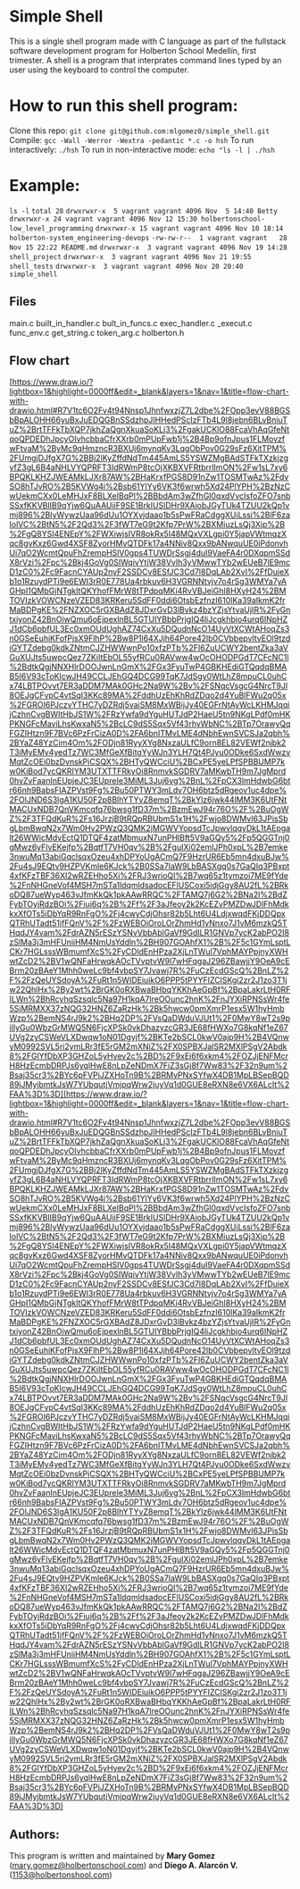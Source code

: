 # Simple Shell

This is a single shell program made with C language as part of the fullstack software development program for Holberton School Medellín, first trimester.
A shell is a program that interprates command lines typed by an user using the keyboard to control the computer.


# How to run this shell program:
Clone this repo: ```git clone git@github.com:mlgomez0/simple_shell.git```
Compile: ```gcc -Wall -Werror -Wextra -pedantic *.c -o hsh```
To run interactively: ```./hsh```
To run in non-interactive mode: ```echo "ls -l | ./hsh```
# Example:
`ls -l`
`total 28`
`drwxrwxr-x  5 vagrant vagrant 4096 Nov  5 14:40 Betty`
`drwxrwxr-x 24 vagrant vagrant 4096 Nov 12 15:30 holbertonschool-low_level_programming`
`drwxrwxr-x 15 vagrant vagrant 4096 Nov 10 18:14 holberton-system_engineering-devops`
`-rw-rw-r--  1 vagrant vagrant   28 Nov 15 22:22 README.md`
`drwxrwxr-x  3 vagrant vagrant 4096 Nov 19 14:28 shell_project`
`drwxrwxr-x  3 vagrant vagrant 4096 Nov 21 19:55 shell_tests`
`drwxrwxr-x  3 vagrant vagrant 4096 Nov 20 20:40 simple_shell`


## Files
main.c
built_in_handler.c
bult_in_funcs.c
exec_handler.c
_execut.c
func_env.c
get_string.c
token_arg.c
holberton.h



## Flow chart
[https://www.draw.io/?lightbox=1&highlight=0000ff&edit=_blank&layers=1&nav=1&title=flow-chart-with-drawio.html#R7V1tc6O2Fv4t94Nnsp1JhnfwxzjZ7L2dbe%2FOpp3evV88BGSbBpALOHH66yuBxJuEDQGBnSSdzhpJIHHedPScIzFTb4L9l8jebn6BLvBniuTuZ%2BrtTFFkTbXQP7jkhZaQgnXkuaSoKLj3%2FgakUCKlO88FcaVhAqGfeNtqoQPDEDhJpcyOIvhcbbaCfrXXrb0mPUpFwb1j%2B4Bp9ofnJpus1FLMovzfwFtvaM%2ByMc9qHmzncR3BXUj6mynqKv3LqgObPov0G29sFz6XitTPM%2FUmgjDJfgX7G%2BBj2lKyZffdNdTm445AmLS5YSWZMgBAdSTFkTXzkjzgyfZ3gL6B4aNHLVYQPRFT3IdRWmP8tcOjXKBXVFRtbrrlImON%2Fw1sL7xy6BPQKLKHZJWEAMkLJXr87AW%2BHaKrxfPGS8D91nZw1TOSMTwAz%2FdvSO8hTJvRO%2B5KVWg4i%2Bsb61YlYy6VK3f6wrwh5Xd24PlYPH%2BzNzCwUekmCXx0LeMHJxF8BLXeIBqPl%2BBbdAm3wZfhGl0qxdVvcIsfoZFO7snbSSxfKKVBlIB9qYjw6QuAAUiiF9SE1BrkIUSlDHr9XAiobJGyTUk4TZUU2kQp1vmj896%2BIyWywzUaa96dUu1OYXvjdaao1b5sPwFRaCdggXUiLssi%2BlF6zaIolVC%2BtN5%2F2Qd3%2F3fWT7eG9t2Kfp7PrW%2BXMiuzLsQj3Xjp%2B%2FgQ8YSI4ENEpY%2FWXiwjsIVR8okRx5I48MQxVXLgpi0Y5japVWtmqzXqc8gvKxz6Gwd4XSF8ZyorHMvQTDFk17a4NNiv8Qxx9bANwquUE0iPdonvhUi7qO2WcmtQpuFhZrempHSlV0gps4TUWDrSsgj4duI9VaeFA4r0DXqpmSSdX8rVzi%2Fpc%2Bkj4GoVg0SIWqivYtjW38Vvlh3yVMwwTYb2wEUeB7lE9mcD1zC0%2Fc9FacnCYAUp2nyF2SSDCv8ESfJC3Cd7l8DqLAb2XvI%2FfDuieXb1o1RzuydPTi9e6EWI3rR0E778Ua4rbkuv6H3VGRNNtvjv7o4rSg3WMYa7yAGHpI1QMbGjNTgkltQKYhofFMrW8tTPdpqMKi4RvVBJeiGhl8HXyH24%2BMTOVIzkVOWCNzeVZED83KRKeru5SdFF0ddi6OtsbEzfnzI610lKa39aIkmK2frMaBDPgKE%2FNZXOC5rGXBAdZ8JDxrGvD3lBvkz4bzYZjsYtvaUjIR%2FyGntxiyonZ42BnOiwQmu6oEjpexlnBL5GTUIYBbbPrjgIQ4liJcgkhbjo4urq6lNpHZJ1dCb6pbfUL3Ec0xmOUdUghAZ74CxXu5DQudnNcO14UyVtXCWtAHoqZs3n0GSeEuhiKFofPjsX9FlhP%2Bw8P1l64XJjh64Pore42lb0CVbbepvltvEOl9tzdiGYTZdebg0kdkZNtmCJZHWWwnPo10xfzPTb%2FI6ZuUCWY2bentZka3aVGuXUJts5uwpcQez7ZKiItEbOL55yfRCu0RAVww4wOcOHODPGdT7CFcNC1l%2BdtkQgjNNXHlrDOOJwnLnGmX%2FGx3FyuTwP4GBKHEdiGTQqdqBMAB5I6V93cToKIcwJH49CCLJEhGQ4DCG99TqK7JdSgy0WtLhZ8mpuCL0uhCx74LBTPOvvt7ER3aDDM7MAk0GHc2Na9W%2Bv%2FSNqcVsgcG4NrcT9Jl8OEJgCFvpC4vtSqI3KKc89MA%2FddhUzEhKhRdZDqo2d4YuBlFWu2q05x%2FGROI6PJczvYTHC7yDZRdj5vaiSM8MxWBijJy40EGFrNtAyWcLKHMJqqijCzhnCvgBWItHbJS1W%2FRzYwfa9dYguHUTJdP2HaeU5tn9NKgLPdf0mHKPKNGFcMaviLhsKwxaN5%2BcLC9dS5Sqx5Vf43rhyWbNC%2BTp7OrawyQqFGZIHtzn9F7BVc6PzFrCizA0D%2FA6bnITMvLME4dNbhEwnSVCSJa2qbh%2BYaZ48YzCim4Om%2FODjn81RyyXYg8NxzaULfC9orn8EL82VEWf2njbk2T3iMyEMy4yedTz7WC3MfGeXfBitgYyWJn3YLH7Qt4PJyu0ODke6SxdWwzvMqtZcOEi0bzDvnskPjCSQX%2BHTyQWCciU%2BCxPE5yeLPfSPBBUMP7kw0KiBod7ycQKRIYM3UTXTTFRkyOi8RnmvkSGDRV7aMKwbTH9m7JgMprd0hvZvFaanInEUpjeJC3EUpreIe3MiML3Juj6vg%2BnL%2FpCX3lmHdwbG6btr66nh9BabsFIAZPVst9Fg%2Bu50PTWY3mLdv7OH6btz5dRgeov1uc4dpe%2FOlJND6S3lgA1KU50F2p8BlhYTYvZ8emqT%2BkYlz6jwk44lMM3K6UtFNtMACUxNDB7QnVKmcqfq76bwsg1fD37m%2BzmEwJ94r76O%2F%2BuOgWZ%2F3TFQdKuR%2Fs16JrzjB9tRQpRBUbmS1x1H%2Fwjo8DWMvl63JPisSbgLbmBwqN2x7Wm0Hv2PWzQ3QMK2jMGWVYopsdTcJpwvlqqyDkL1tAEpgalt26WWicMdvEctQ1DTQF4zatMbmuxN7unPHlBft5V9aGQy5%2Fp5QGGTnj0gMwz6yFlvEKejfp%2BqtfT7VH0qv%2B%2FguIXi02emlJPh0xpL%2B7emke3nwuMq13abiGqclsqxOzeu4xhDPYoUgACmQ7F9HzrUR6Eb5mn4dxuBJw%2Fu4sJ9EQtv9HZPVKmle6KJck%2B0SSa7IaW9LbBASXgq0s7GaQIq3PBxpt4xfKFzTBF36XI2wRZEHho5Xi%2FRJ3wrioQI%2B7wq65z1tymzoi7ME9fYde%2FnNHGneVof4MSH7mSTa1ldqmldsadocEFlUSCoxi5idjGgy8AU2fL%2BRkoDQ87ueWyp463vJfmKkQk1pkAAwRRQC%2FTAMQ7j6G2%2BNa2l%2BdZFybTOyjRdzBOi%2Fiuj6q%2B%2Ff%2F3aJfeoy2k2KcEZvPMZDwJDlFhMdkkxXfOTs5iDbYqR9RnFgO%2Fj4cwyCdjOhsr82b5Lht6U4LdjxwqdFKjDDQpxQTRhUTadt51jfFQnV%2F%2FzWEBOiOroLOrZhmHd1vNnxo7J1vM6mzkQ5THqdJY4vam%2FdrAZN5rESzYSNvVbbAblGaVf9GdILR1GNVp7ycK2abPO2I8zSlMa3j3mHFUniiHM4NmUsYddln%2BH907GOAhfX1%2B%2F5c1GYmLsptLCKr7HGLsssWBmumfXcS%2FyCDldEnHPza2XjLnTWul7VphMAYPpjnyXWHwtZcD2%2BV1wQNFaHrwqkAOcTVvptvW9l7wHFqgaJ296ZBawjjY9OeA9cEBrm20zBAeY1Mhh0weLc9bf4vbpSY7Jvawj7R%2FuCzEcdGScQ%2BnLZ%2F%2FzQeUYSdoyA%2FuRt1n5WIDEiuikO6PPP5tPYYFIZClSKgi2zr2J1zo3T1jw22QhlHx%2By2wt%2BrGK0oRXBwaBHbqYKKhAeGpBf%2BpaLakrLtH0RFILWn%2BhRcyhqSzsqlc5Na97H1kqA7lreOOunc2hnK%2FnJYXiRPNSsWr4fe5SjMRMXX37zNQG32HNZ6ZaRzHk%2Bk5hwcw0pmXmrP1esx5W1hyHmbWzp%2BemNS4rJ9k2%2BHq2DP%2FVsQaDWduVJUt1%2F0MwY8wT2s9pilIyGu0WbzGrMWQ5N6FjcXPSk0vkDhazyzcGR3JE68fHWXo7G8kqNf1eZ67UVg2zyCSWeVLXDwqw1oN01Dgyjf%2BKTe2bSCL0kwV0ajp9H%2B4VQnwyM0992SVL5ri2ymLRr3fE5rGM2mXNiZ%2FX0SPBXJalSR2MXlPSgV2Abdk8%2FGlYfDbXP3GHZoL5yHyev2c%2BD%2F9xEj6f6xkm4%2FOZJjENFMcrH8HzEcmbDRPJs6yqlHwE8nLpZeNDmX7FiZ3sGj8f7Ww83%2F32n9um%2Bsaj35cr3%2BYc6pFVPiJZXHoTn9B%2BRMvPNxSYfwX4DB1MpLBSepBQD89jJMyjbmtkJsW7YUbqutjVmjpqWrw2juyVq1d0GUE8eRXN8e6VX6ALcIt%2FAA%3D%3D](https://www.draw.io/?lightbox=1&highlight=0000ff&edit=_blank&layers=1&nav=1&title=flow-chart-with-drawio.html#R7V1tc6O2Fv4t94Nnsp1JhnfwxzjZ7L2dbe%2FOpp3evV88BGSbBpALOHH66yuBxJuEDQGBnSSdzhpJIHHedPScIzFTb4L9l8jebn6BLvBniuTuZ%2BrtTFFkTbXQP7jkhZaQgnXkuaSoKLj3%2FgakUCKlO88FcaVhAqGfeNtqoQPDEDhJpcyOIvhcbbaCfrXXrb0mPUpFwb1j%2B4Bp9ofnJpus1FLMovzfwFtvaM%2ByMc9qHmzncR3BXUj6mynqKv3LqgObPov0G29sFz6XitTPM%2FUmgjDJfgX7G%2BBj2lKyZffdNdTm445AmLS5YSWZMgBAdSTFkTXzkjzgyfZ3gL6B4aNHLVYQPRFT3IdRWmP8tcOjXKBXVFRtbrrlImON%2Fw1sL7xy6BPQKLKHZJWEAMkLJXr87AW%2BHaKrxfPGS8D91nZw1TOSMTwAz%2FdvSO8hTJvRO%2B5KVWg4i%2Bsb61YlYy6VK3f6wrwh5Xd24PlYPH%2BzNzCwUekmCXx0LeMHJxF8BLXeIBqPl%2BBbdAm3wZfhGl0qxdVvcIsfoZFO7snbSSxfKKVBlIB9qYjw6QuAAUiiF9SE1BrkIUSlDHr9XAiobJGyTUk4TZUU2kQp1vmj896%2BIyWywzUaa96dUu1OYXvjdaao1b5sPwFRaCdggXUiLssi%2BlF6zaIolVC%2BtN5%2F2Qd3%2F3fWT7eG9t2Kfp7PrW%2BXMiuzLsQj3Xjp%2B%2FgQ8YSI4ENEpY%2FWXiwjsIVR8okRx5I48MQxVXLgpi0Y5japVWtmqzXqc8gvKxz6Gwd4XSF8ZyorHMvQTDFk17a4NNiv8Qxx9bANwquUE0iPdonvhUi7qO2WcmtQpuFhZrempHSlV0gps4TUWDrSsgj4duI9VaeFA4r0DXqpmSSdX8rVzi%2Fpc%2Bkj4GoVg0SIWqivYtjW38Vvlh3yVMwwTYb2wEUeB7lE9mcD1zC0%2Fc9FacnCYAUp2nyF2SSDCv8ESfJC3Cd7l8DqLAb2XvI%2FfDuieXb1o1RzuydPTi9e6EWI3rR0E778Ua4rbkuv6H3VGRNNtvjv7o4rSg3WMYa7yAGHpI1QMbGjNTgkltQKYhofFMrW8tTPdpqMKi4RvVBJeiGhl8HXyH24%2BMTOVIzkVOWCNzeVZED83KRKeru5SdFF0ddi6OtsbEzfnzI610lKa39aIkmK2frMaBDPgKE%2FNZXOC5rGXBAdZ8JDxrGvD3lBvkz4bzYZjsYtvaUjIR%2FyGntxiyonZ42BnOiwQmu6oEjpexlnBL5GTUIYBbbPrjgIQ4liJcgkhbjo4urq6lNpHZJ1dCb6pbfUL3Ec0xmOUdUghAZ74CxXu5DQudnNcO14UyVtXCWtAHoqZs3n0GSeEuhiKFofPjsX9FlhP%2Bw8P1l64XJjh64Pore42lb0CVbbepvltvEOl9tzdiGYTZdebg0kdkZNtmCJZHWWwnPo10xfzPTb%2FI6ZuUCWY2bentZka3aVGuXUJts5uwpcQez7ZKiItEbOL55yfRCu0RAVww4wOcOHODPGdT7CFcNC1l%2BdtkQgjNNXHlrDOOJwnLnGmX%2FGx3FyuTwP4GBKHEdiGTQqdqBMAB5I6V93cToKIcwJH49CCLJEhGQ4DCG99TqK7JdSgy0WtLhZ8mpuCL0uhCx74LBTPOvvt7ER3aDDM7MAk0GHc2Na9W%2Bv%2FSNqcVsgcG4NrcT9Jl8OEJgCFvpC4vtSqI3KKc89MA%2FddhUzEhKhRdZDqo2d4YuBlFWu2q05x%2FGROI6PJczvYTHC7yDZRdj5vaiSM8MxWBijJy40EGFrNtAyWcLKHMJqqijCzhnCvgBWItHbJS1W%2FRzYwfa9dYguHUTJdP2HaeU5tn9NKgLPdf0mHKPKNGFcMaviLhsKwxaN5%2BcLC9dS5Sqx5Vf43rhyWbNC%2BTp7OrawyQqFGZIHtzn9F7BVc6PzFrCizA0D%2FA6bnITMvLME4dNbhEwnSVCSJa2qbh%2BYaZ48YzCim4Om%2FODjn81RyyXYg8NxzaULfC9orn8EL82VEWf2njbk2T3iMyEMy4yedTz7WC3MfGeXfBitgYyWJn3YLH7Qt4PJyu0ODke6SxdWwzvMqtZcOEi0bzDvnskPjCSQX%2BHTyQWCciU%2BCxPE5yeLPfSPBBUMP7kw0KiBod7ycQKRIYM3UTXTTFRkyOi8RnmvkSGDRV7aMKwbTH9m7JgMprd0hvZvFaanInEUpjeJC3EUpreIe3MiML3Juj6vg%2BnL%2FpCX3lmHdwbG6btr66nh9BabsFIAZPVst9Fg%2Bu50PTWY3mLdv7OH6btz5dRgeov1uc4dpe%2FOlJND6S3lgA1KU50F2p8BlhYTYvZ8emqT%2BkYlz6jwk44lMM3K6UtFNtMACUxNDB7QnVKmcqfq76bwsg1fD37m%2BzmEwJ94r76O%2F%2BuOgWZ%2F3TFQdKuR%2Fs16JrzjB9tRQpRBUbmS1x1H%2Fwjo8DWMvl63JPisSbgLbmBwqN2x7Wm0Hv2PWzQ3QMK2jMGWVYopsdTcJpwvlqqyDkL1tAEpgalt26WWicMdvEctQ1DTQF4zatMbmuxN7unPHlBft5V9aGQy5%2Fp5QGGTnj0gMwz6yFlvEKejfp%2BqtfT7VH0qv%2B%2FguIXi02emlJPh0xpL%2B7emke3nwuMq13abiGqclsqxOzeu4xhDPYoUgACmQ7F9HzrUR6Eb5mn4dxuBJw%2Fu4sJ9EQtv9HZPVKmle6KJck%2B0SSa7IaW9LbBASXgq0s7GaQIq3PBxpt4xfKFzTBF36XI2wRZEHho5Xi%2FRJ3wrioQI%2B7wq65z1tymzoi7ME9fYde%2FnNHGneVof4MSH7mSTa1ldqmldsadocEFlUSCoxi5idjGgy8AU2fL%2BRkoDQ87ueWyp463vJfmKkQk1pkAAwRRQC%2FTAMQ7j6G2%2BNa2l%2BdZFybTOyjRdzBOi%2Fiuj6q%2B%2Ff%2F3aJfeoy2k2KcEZvPMZDwJDlFhMdkkxXfOTs5iDbYqR9RnFgO%2Fj4cwyCdjOhsr82b5Lht6U4LdjxwqdFKjDDQpxQTRhUTadt51jfFQnV%2F%2FzWEBOiOroLOrZhmHd1vNnxo7J1vM6mzkQ5THqdJY4vam%2FdrAZN5rESzYSNvVbbAblGaVf9GdILR1GNVp7ycK2abPO2I8zSlMa3j3mHFUniiHM4NmUsYddln%2BH907GOAhfX1%2B%2F5c1GYmLsptLCKr7HGLsssWBmumfXcS%2FyCDldEnHPza2XjLnTWul7VphMAYPpjnyXWHwtZcD2%2BV1wQNFaHrwqkAOcTVvptvW9l7wHFqgaJ296ZBawjjY9OeA9cEBrm20zBAeY1Mhh0weLc9bf4vbpSY7Jvawj7R%2FuCzEcdGScQ%2BnLZ%2F%2FzQeUYSdoyA%2FuRt1n5WIDEiuikO6PPP5tPYYFIZClSKgi2zr2J1zo3T1jw22QhlHx%2By2wt%2BrGK0oRXBwaBHbqYKKhAeGpBf%2BpaLakrLtH0RFILWn%2BhRcyhqSzsqlc5Na97H1kqA7lreOOunc2hnK%2FnJYXiRPNSsWr4fe5SjMRMXX37zNQG32HNZ6ZaRzHk%2Bk5hwcw0pmXmrP1esx5W1hyHmbWzp%2BemNS4rJ9k2%2BHq2DP%2FVsQaDWduVJUt1%2F0MwY8wT2s9pilIyGu0WbzGrMWQ5N6FjcXPSk0vkDhazyzcGR3JE68fHWXo7G8kqNf1eZ67UVg2zyCSWeVLXDwqw1oN01Dgyjf%2BKTe2bSCL0kwV0ajp9H%2B4VQnwyM0992SVL5ri2ymLRr3fE5rGM2mXNiZ%2FX0SPBXJalSR2MXlPSgV2Abdk8%2FGlYfDbXP3GHZoL5yHyev2c%2BD%2F9xEj6f6xkm4%2FOZJjENFMcrH8HzEcmbDRPJs6yqlHwE8nLpZeNDmX7FiZ3sGj8f7Ww83%2F32n9um%2Bsaj35cr3%2BYc6pFVPiJZXHoTn9B%2BRMvPNxSYfwX4DB1MpLBSepBQD89jJMyjbmtkJsW7YUbqutjVmjpqWrw2juyVq1d0GUE8eRXN8e6VX6ALcIt%2FAA%3D%3D)


## Authors:
This program is written and maintained by **Mary Gomez** (mary.gomez@holbertonschool.com) and **Diego A. Alarcón V.** (1153@holbertonshool.com)


